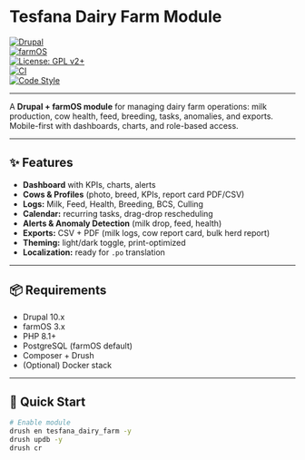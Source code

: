 # Tesfana Dairy Farm Module

[![Drupal](https://img.shields.io/badge/Drupal-10.x-blue.svg)](https://www.drupal.org/)  
[![farmOS](https://img.shields.io/badge/farmOS-3.x-green.svg)](https://farmos.org/)  
[![License: GPL v2+](https://img.shields.io/badge/License-GPL%20v2+-orange.svg)](LICENSE)  
[![CI](https://github.com/<your-org>/tesfana_dairy_farm/actions/workflows/ci.yml/badge.svg)](https://github.com/<your-org>/tesfana_dairy_farm/actions)  
[![Code Style](https://img.shields.io/badge/code%20style-Drupal%20CS-blueviolet.svg)](https://www.drupal.org/docs/develop/standards)  

---

A **Drupal + farmOS module** for managing dairy farm operations: milk production, cow health, feed, breeding, tasks, anomalies, and exports. Mobile-first with dashboards, charts, and role-based access.

---

## ✨ Features
- **Dashboard** with KPIs, charts, alerts
- **Cows & Profiles** (photo, breed, KPIs, report card PDF/CSV)
- **Logs:** Milk, Feed, Health, Breeding, BCS, Culling
- **Calendar:** recurring tasks, drag-drop rescheduling
- **Alerts & Anomaly Detection** (milk drop, feed, health)
- **Exports:** CSV + PDF (milk logs, cow report card, bulk herd report)
- **Theming:** light/dark toggle, print-optimized
- **Localization:** ready for `.po` translation

---

## 📦 Requirements
- Drupal 10.x  
- farmOS 3.x  
- PHP 8.1+  
- PostgreSQL (farmOS default)  
- Composer + Drush  
- (Optional) Docker stack  

---

## 🚀 Quick Start
```bash
# Enable module
drush en tesfana_dairy_farm -y
drush updb -y
drush cr
